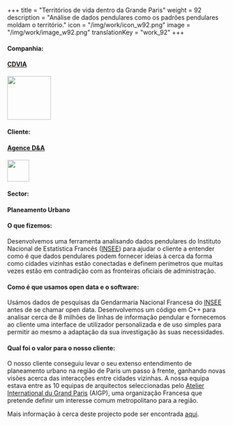 +++
title = "Territórios de vida dentro da Grande Paris"
weight = 92
description = "Análise de dados pendulares como os padrões pendulares moldam o território."
icon = "/img/work/icon_w92.png"
image = "/img/work/image_w92.png"
translationKey = "work_92"
+++

<!-- Company -->
<div class="row">
	<div class="col-sm-3"><h4>Companhia:</h4></div>
	<div class="col-sm-3"> <h4><a href = "http://www.cdvia.fr/" target="_blank">CDVIA</a> </h4> </div>
	<div class="col-sm-3"><a href = "http://www.cdvia.fr/" target="_blank"/> <img src="/img/clients/icon_cdvia.svg" width="100px"/></a></div>
</div>	

<!-- Company -->
<div class="row">
	<div class="col-sm-3"><h4>Cliente:</h4></div>
	<div class="col-sm-3"> <h4><a href = "http://www.agencedevillers.com/" target="_blank">Agence D&A</a> </h4> </div>
	<div class="col-sm-3"><a href = "http://www.agencedevillers.com/" target="_blank"/> <img src="/img/clients/icon_d&a.svg" width="50px" /></a></div>
</div>	

<!-- Sector -->
<div class="row">
	<div class="col-sm-3"><h4>Sector:</h4></div>
	<div class="col-sm-3"> <h4>Planeamento Urbano</div>
	<div class="col-sm-3"></div>
</div>	

<h4>O que fizemos:</h4> 
<p>
Desenvolvemos uma ferramenta analisando dados pendulares do Instituto Nacional de Estatística Francês (<a href = "https://www.insee.fr/en/accueil" target="_blank">INSEE</a>) para ajudar o cliente a entender como é que dados pendulares podem fornecer ideias à cerca da forma como cidades vizinhas estão conectadas e definem perímetros que muitas vezes estão em contradição com as fronteiras oficiais de administração.
</p>

<h4>Como é que usamos open data e o software:</h4>
<p>
Usámos dados de pesquisas da Gendarmaria Nacional Francesa do <a href="https://www.insee.fr/en/accueil" target="_blank">INSEE</a> antes de se chamar open data. Desenvolvemos um código em C++ para analisar cerca de 8 milhões de linhas de informação pendular e fornecemos ao cliente uma interface de utilizador personalizada e de uso simples para permitir ao mesmo a adaptação da sua investigação às suas necessidades.
</p>

<h4>Qual foi o valor para o nosso cliente:</h4>
<p>
O nosso cliente conseguiu levar o seu extenso entendimento de planeamento urbano na região de Paris um passo à frente, ganhando novas visões acerca das interacções entre cidades vizinhas. A nossa equipa estava entre as 10 equipas de arquitectos seleccionadas pelo <a href = "http://www.ateliergrandparis.fr/" target="_blank">Atelier International du Grand Paris</a> (AIGP), uma organização Francesa que pretende definir um interesse comum metropolitano para a região.
</p>

<p>
Mais informação à cerca deste projecto pode ser encontrada <a href = "http://www.agencedevillers.com/archives/745" target="_blank"><u>aqui</u></a>.
</p>


